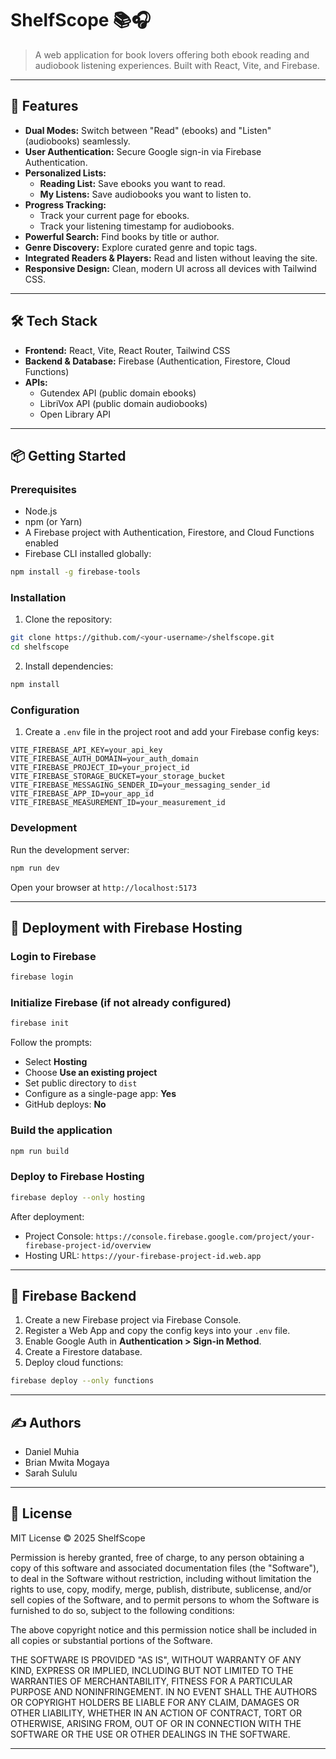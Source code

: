 # ShelfScope 📚🎧

> A web application for book lovers offering both ebook reading and audiobook listening experiences. Built with React, Vite, and Firebase.

---

## 🚀 Features

- **Dual Modes:** Switch between "Read" (ebooks) and "Listen" (audiobooks) seamlessly.
- **User Authentication:** Secure Google sign-in via Firebase Authentication.
- **Personalized Lists:**
  - **Reading List:** Save ebooks you want to read.
  - **My Listens:** Save audiobooks you want to listen to.
- **Progress Tracking:**
  - Track your current page for ebooks.
  - Track your listening timestamp for audiobooks.
- **Powerful Search:** Find books by title or author.
- **Genre Discovery:** Explore curated genre and topic tags.
- **Integrated Readers & Players:** Read and listen without leaving the site.
- **Responsive Design:** Clean, modern UI across all devices with Tailwind CSS.

---

## 🛠️ Tech Stack

- **Frontend:** React, Vite, React Router, Tailwind CSS
- **Backend & Database:** Firebase (Authentication, Firestore, Cloud Functions)
- **APIs:**
  - Gutendex API (public domain ebooks)
  - LibriVox API (public domain audiobooks)
  - Open Library API

---

## 📦 Getting Started

### Prerequisites

- Node.js
- npm (or Yarn)
- A Firebase project with Authentication, Firestore, and Cloud Functions enabled
- Firebase CLI installed globally:

```bash
npm install -g firebase-tools
```

### Installation

1. Clone the repository:

```bash
git clone https://github.com/<your-username>/shelfscope.git
cd shelfscope
```

2. Install dependencies:

```bash
npm install
```

### Configuration

1. Create a `.env` file in the project root and add your Firebase config keys:

```env
VITE_FIREBASE_API_KEY=your_api_key
VITE_FIREBASE_AUTH_DOMAIN=your_auth_domain
VITE_FIREBASE_PROJECT_ID=your_project_id
VITE_FIREBASE_STORAGE_BUCKET=your_storage_bucket
VITE_FIREBASE_MESSAGING_SENDER_ID=your_messaging_sender_id
VITE_FIREBASE_APP_ID=your_app_id
VITE_FIREBASE_MEASUREMENT_ID=your_measurement_id
```

### Development

Run the development server:

```bash
npm run dev
```

Open your browser at `http://localhost:5173`

---

## 🚀 Deployment with Firebase Hosting

### Login to Firebase

```bash
firebase login
```

### Initialize Firebase (if not already configured)

```bash
firebase init
```

Follow the prompts:

- Select **Hosting**
- Choose **Use an existing project**
- Set public directory to `dist`
- Configure as a single-page app: **Yes**
- GitHub deploys: **No**

### Build the application

```bash
npm run build
```

### Deploy to Firebase Hosting

```bash
firebase deploy --only hosting
```

After deployment:

- Project Console: `https://console.firebase.google.com/project/your-firebase-project-id/overview`
- Hosting URL: `https://your-firebase-project-id.web.app`

---

## 🔧 Firebase Backend

1. Create a new Firebase project via Firebase Console.
2. Register a Web App and copy the config keys into your `.env` file.
3. Enable Google Auth in **Authentication > Sign-in Method**.
4. Create a Firestore database.
5. Deploy cloud functions:

```bash
firebase deploy --only functions
```

---

## ✍️ Authors

- Daniel Muhia
- Brian Mwita Mogaya
- Sarah Sululu

---

## 📜 License

MIT License © 2025 ShelfScope

Permission is hereby granted, free of charge, to any person obtaining a copy
of this software and associated documentation files (the "Software"), to deal
in the Software without restriction, including without limitation the rights
to use, copy, modify, merge, publish, distribute, sublicense, and/or sell
copies of the Software, and to permit persons to whom the Software is
furnished to do so, subject to the following conditions:

The above copyright notice and this permission notice shall be included in
all copies or substantial portions of the Software.

THE SOFTWARE IS PROVIDED "AS IS", WITHOUT WARRANTY OF ANY KIND, EXPRESS OR
IMPLIED, INCLUDING BUT NOT LIMITED TO THE WARRANTIES OF MERCHANTABILITY,
FITNESS FOR A PARTICULAR PURPOSE AND NONINFRINGEMENT. IN NO EVENT SHALL THE
AUTHORS OR COPYRIGHT HOLDERS BE LIABLE FOR ANY CLAIM, DAMAGES OR OTHER
LIABILITY, WHETHER IN AN ACTION OF CONTRACT, TORT OR OTHERWISE, ARISING FROM,
OUT OF OR IN CONNECTION WITH THE SOFTWARE OR THE USE OR OTHER DEALINGS IN
THE SOFTWARE.

---
